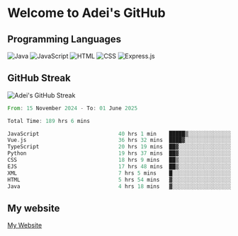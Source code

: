 # Welcome to Adei's GitHub

## Programming Languages
![Java](https://img.shields.io/badge/Java-007396?style=flat-square&logo=java&logoColor=white)
![JavaScript](https://img.shields.io/badge/JavaScript-F7DF1E?style=flat-square&logo=javascript&logoColor=black)
![HTML](https://img.shields.io/badge/HTML-E34F26?style=flat-square&logo=html5&logoColor=white)
![CSS](https://img.shields.io/badge/CSS-1572B6?style=flat-square&logo=css3&logoColor=white)
![Express.js](https://img.shields.io/badge/Express.js-000000?style=flat-square&logo=express&logoColor=white)


## GitHub Streak
![Adei's GitHub Streak](https://github-readme-streak-stats.herokuapp.com/?user=AdeiTamayo&hide_border=true)

<!--START_SECTION:waka-->

```rust
From: 15 November 2024 - To: 01 June 2025

Total Time: 189 hrs 6 mins

JavaScript                         40 hrs 1 min    █████▒░░░░░░░░░░░░░░░░░░░   20.98 %
Vue.js                             36 hrs 32 mins  ████▓░░░░░░░░░░░░░░░░░░░░   19.16 %
TypeScript                         20 hrs 19 mins  ██▓░░░░░░░░░░░░░░░░░░░░░░   10.65 %
Python                             19 hrs 37 mins  ██▓░░░░░░░░░░░░░░░░░░░░░░   10.29 %
CSS                                18 hrs 9 mins   ██▒░░░░░░░░░░░░░░░░░░░░░░   09.52 %
EJS                                17 hrs 48 mins  ██▒░░░░░░░░░░░░░░░░░░░░░░   09.34 %
XML                                7 hrs 5 mins    █░░░░░░░░░░░░░░░░░░░░░░░░   03.72 %
HTML                               5 hrs 54 mins   ▓░░░░░░░░░░░░░░░░░░░░░░░░   03.10 %
Java                               4 hrs 18 mins   ▓░░░░░░░░░░░░░░░░░░░░░░░░   02.25 %
```

<!--END_SECTION:waka-->

## My website
[My Website](https://adei.eus)


